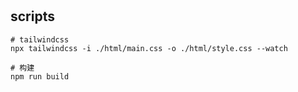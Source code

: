 #

## scripts

```shell
# tailwindcss
npx tailwindcss -i ./html/main.css -o ./html/style.css --watch
```

```shell
# 构建
npm run build
```
